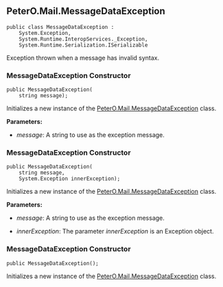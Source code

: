 ## PeterO.Mail.MessageDataException

    public class MessageDataException :
        System.Exception,
        System.Runtime.InteropServices._Exception,
        System.Runtime.Serialization.ISerializable

Exception thrown when a message has invalid syntax.

### MessageDataException Constructor

    public MessageDataException(
        string message);

Initializes a new instance of the [PeterO.Mail.MessageDataException](PeterO.Mail.MessageDataException.md) class.

<b>Parameters:</b>

 * <i>message</i>: A string to use as the exception message.

### MessageDataException Constructor

    public MessageDataException(
        string message,
        System.Exception innerException);

Initializes a new instance of the [PeterO.Mail.MessageDataException](PeterO.Mail.MessageDataException.md) class.

<b>Parameters:</b>

 * <i>message</i>: A string to use as the exception message.

 * <i>innerException</i>: The parameter <i>innerException</i>
is an Exception object.

### MessageDataException Constructor

    public MessageDataException();

Initializes a new instance of the [PeterO.Mail.MessageDataException](PeterO.Mail.MessageDataException.md) class.
